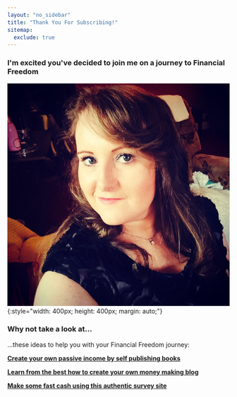 ```yaml
---
layout: "no_sidebar"
title: "Thank You For Subscribing!"
sitemap:
  exclude: true  
---
```

 <div class="separator-2"></div>
 
### I'm excited you've decided to join me on a journey to Financial Freedom

![Picture of Corinna](/i/Cory.jpg){:style="width: 400px; height: 400px; margin: auto;"}


### Why not take a look at...
...these ideas to help you with your Financial Freedom journey:

<a href="/income-hustles/book-publishing.html"><b>Create your own passive income by self publishing books</b></a>

<a href="/posts/write-about-what-you-love.html"><b>Learn from the best how to create your own money making blog</b></a>

<a href="/posts/cash-this-week.html"><b>Make some fast cash using this authentic survey site</b></a>





